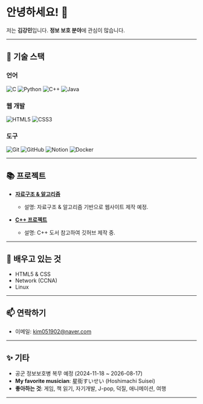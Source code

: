 # 안녕하세요! 👋

저는 **김강민**입니다. **정보 보호 분야**에 관심이 많습니다.

---

## 🚀 기술 스택

### 언어
![C](https://img.shields.io/badge/-C-00599C?style=flat-square&logo=c&logoColor=white) 
![Python](https://img.shields.io/badge/-Python-3776AB?style=flat-square&logo=python&logoColor=white) 
![C++](https://img.shields.io/badge/-C++-00599C?style=flat-square&logo=c%2B%2B&logoColor=white) 
![Java](https://img.shields.io/badge/-Java-007396?style=flat-square&logo=java&logoColor=white)

### 웹 개발
![HTML5](https://img.shields.io/badge/-HTML5-E34F26?style=flat-square&logo=html5&logoColor=white) 
![CSS3](https://img.shields.io/badge/-CSS3-1572B6?style=flat-square&logo=css3&logoColor=white)

### 도구
![Git](https://img.shields.io/badge/-Git-F05032?style=flat-square&logo=git&logoColor=white) 
![GitHub](https://img.shields.io/badge/-GitHub-181717?style=flat-square&logo=github&logoColor=white) 
![Notion](https://img.shields.io/badge/-Notion-000000?style=flat-square&logo=notion&logoColor=white) 
![Docker](https://img.shields.io/badge/-Docker-2496ED?style=flat-square&logo=docker&logoColor=white)

---

## 📚 프로젝트
- **[자료구조 & 알고리즘](https://github.com/VERUS2621/Data-Structure-Algorithm-kr-)** 
  - 설명: 자료구조 & 알고리즘 기반으로 웹사이트 제작 예정.
  
- **[C++ 프로젝트](https://github.com/VERUS2621/Cpp)** 
  - 설명: C++ 도서 참고하여 깃허브 제작 중.

---

## 🌱 배우고 있는 것
- HTML5 & CSS
- Network (CCNA)
- Linux

---

## 📫 연락하기
- 이메일: [kim051902@naver.com](mailto:kim051902@naver.com)

---

## ✨ 기타
- 공군 정보보호병 복무 예정 (2024-11-18 ~ 2026-08-17)
- **My favorite musician**: 星街すいせい (Hoshimachi Suisei)
- **좋아하는 것**: 게임, 책 읽기, 자기개발, J-pop, 덕질, 애니메이션, 여행

---
